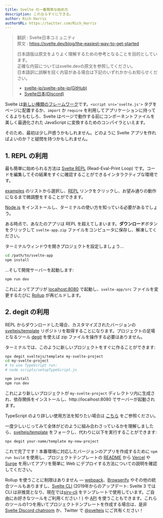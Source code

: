 ```yaml
---
title: Svelte の一番簡単な始め方
description: これならすぐにできる。
author: Rich Harris
authorURL: https://twitter.com/Rich_Harris
---
```

> 翻訳 : Svelte日本コミュニティ  
> 原文 : https://svelte.dev/blog/the-easiest-way-to-get-started
> 
> 日本語版は原文をよりよく理解するための参考となることを目的としています。  
> 正確な内容についてはsvelte.devの原文を参照してください。  
> 日本語訳に誤解を招く内容がある場合は下記のいずれかからお知らせください。
> - [svelte-jp/svelte-site-jp(GitHub)](https://github.com/svelte-jp/svelte-site-jp)
> - [Svelte日本(Discord)](https://discord.com/invite/YTXq3ZtBbx)

Svelte は[新しい種類のフレームワーク](/blog/frameworks-without-the-framework)です。`<script src='svelte.js'>` タグをページに配置するか、`import` か `require` を利用してアプリケーションに持ってくるよりもむしろ、Svelte はページで動作する前にコンポーネントファイルを美しく最適化された JavaScript に変換するためのコンパイラといえます。

そのため、最初は少し戸惑うかもしれません。どのように Svelte アプリを作ればよいのか？と疑問を持つかもしれません。


## 1. REPL の利用

最も簡単に始められる方法は [Svelte REPL](/repl) (Read-Eval-Print Loop) です。コードを編集してその結果をすぐに確認することができるインタラクティブな環境です。

[examples](/examples/) のリストから選択し、[REPL](/repl) リンクをクリックし、お望み通りの動作になるまで微調整をすることができます。

<aside><p><a href="https://nodejs.org/">Node.js</a> をインストールし、ターミナルの使い方を知っている必要があるでしょう。</p></aside>

ある時点で、あなたのアプリは REPL を超えてしまいます。**ダウンロード**ボタンをクリックして `svelte-app.zip` ファイルをコンピュータに保存し、解凍してください。

ターミナルウィンドウを開きプロジェクトを設定しましょう…

```bash
cd /path/to/svelte-app
npm install
```

…そして開発サーバーを起動します:

```bash
npm run dev
```

これによってアプリが [localhost:8080](http://localhost:8080) で起動し、`svelte-app/src` ファイルを変更するたびに [Rollup](https://rollupjs.org) が再ビルドします。


## 2. degit の利用

REPL からダウンロードした場合、カスタマイズされたバージョンの [sveltejs/template](https://github.com/sveltejs/template) リポジトリを取得することになります。プロジェクトの足場となるツール [degit](https://github.com/Rich-Harris/degit) を使えば zip ファイルを操作する必要はありません。

ターミナルでは、このように新しいプロジェクトをすぐに作ることができます:

```bash
npx degit sveltejs/template my-svelte-project
cd my-svelte-project
# to use TypeScript run:
# node scripts/setupTypeScript.js

npm install
npm run dev
```

これにより新しいプロジェクトが `my-svelte-project` ディレクトリ内に生成され、依存関係をインストールし、http://localhost:8080 でサーバーが起動されます。

TypeScript のより詳しい使用方法を知りたい場合は [こちら](/blog/svelte-and-typescript) をご参照ください。

一度少しいじってみて全体がどのように組み合わさっているかを理解しましたら、[sveltejs/template](https://github.com/sveltejs/template)  をフォークし、代わりに以下を実行することができます:

```bash
npx degit your-name/template my-new-project
```

これで完了です！本番環境に対応したバージョンのアプリを作成するために `npm run build` を使用し、プロジェクトテンプレートの [README](https://github.com/sveltejs/template/blob/master/README.md) から [Vercel](https://vercel.com) や [Surge](http://surge.sh/) を用いてアプリを簡単に Web にデプロイする方法についての説明を確認してください。

Rollup を使うことに制限はありません — [webpack](https://github.com/sveltejs/svelte-loader)、[Browserify](https://github.com/tehshrike/sveltify) やその他の統合ツールもありますし、[Svelte CLI](https://github.com/sveltejs/svelte-cli) (2019年からのアップデート: Svelte 3 では CLI は非推奨となり、現在では[sirv-cli](https://www.npmjs.com/package/sirv-cli) をテンプレートで使用しています。ご自由にお好きなツールをご利用ください！) や [API](https://github.com/sveltejs/svelte/tree/v2#api) を使うこともできます。これらのツールの1つを用いてプロジェクトテンプレートを作成する場合は、是非 [Svelte Discord chatroom](https://svelte.dev/chat) か、Twitter で [@sveltejs](https://twitter.com/sveltejs) にご共有ください！

